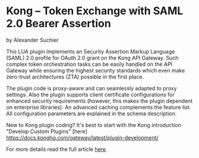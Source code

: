 # Kong – Token Exchange with SAML 2.0 Bearer Assertion
by Alexander Suchier

This LUA plugin implements an Security Assertion Markup Language (SAML) 2.0 profile for OAuth 2.0 grant  on the Kong API Gateway. Such complex token orchestration tasks can be easily handled on the API Gateway while ensuring the highest security standards which even make zero-trust architectures (ZTA) possible in the first place.

The plugin code is proxy-aware and can seamlessly adapted to proxy settings. Also the plugin supports client certificate configurations for enhanced security requirements (however, this makes the plugin dependent on enterprise libraries). An advanced caching complements the feature list. All configuration parameters are explained in the schema description.

New to Kong plugin coding? It's best to start with the Kong introduction "Develop Custom Plugins" [here] https://docs.konghq.com/gateway/latest/plugin-development/

For more details read the full article [here](https://nttdata-dach.github.io/posts/as-konggateway-saml2bearer/).